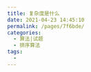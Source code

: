 ```yaml
---
title: 复杂度是什么
date: 2021-04-23 14:45:10
permalink: /pages/7f6bde/
categories:
  - 算法|试题
  - 排序算法
tags:
  - 
---
```

